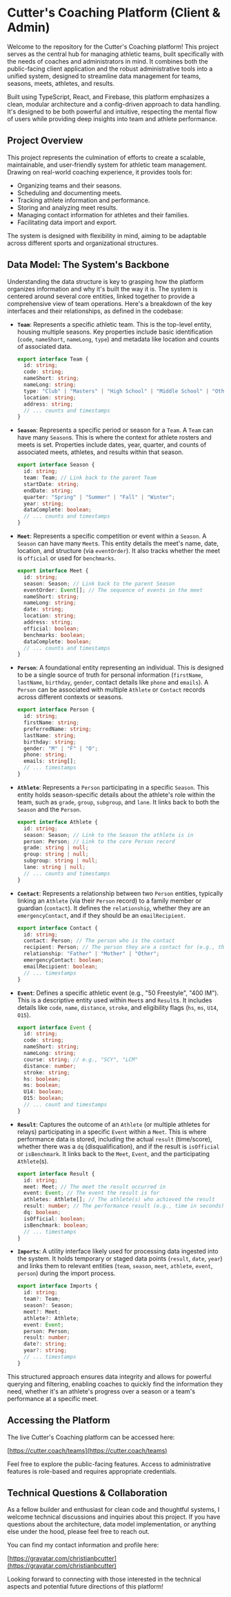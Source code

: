 # Cutter's Coaching Platform (Client & Admin)

Welcome to the repository for the Cutter's Coaching platform! This project serves as the central hub for managing athletic teams, built specifically with the needs of coaches and administrators in mind. It combines both the public-facing client application and the robust administrative tools into a unified system, designed to streamline data management for teams, seasons, meets, athletes, and results.

Built using TypeScript, React, and Firebase, this platform emphasizes a clean, modular architecture and a config-driven approach to data handling. It's designed to be both powerful and intuitive, respecting the mental flow of users while providing deep insights into team and athlete performance.

## Project Overview

This project represents the culmination of efforts to create a scalable, maintainable, and user-friendly system for athletic team management. Drawing on real-world coaching experience, it provides tools for:

- Organizing teams and their seasons.
- Scheduling and documenting meets.
- Tracking athlete information and performance.
- Storing and analyzing meet results.
- Managing contact information for athletes and their families.
- Facilitating data import and export.

The system is designed with flexibility in mind, aiming to be adaptable across different sports and organizational structures.

## Data Model: The System's Backbone

Understanding the data structure is key to grasping how the platform organizes information and why it's built the way it is. The system is centered around several core entities, linked together to provide a comprehensive view of team operations. Here's a breakdown of the key interfaces and their relationships, as defined in the codebase:

- **`Team`**: Represents a specific athletic team. This is the top-level entity, housing multiple seasons. Key properties include basic identification (`code`, `nameShort`, `nameLong`, `type`) and metadata like location and counts of associated data.
  ```typescript
  export interface Team {
    id: string;
    code: string;
    nameShort: string;
    nameLong: string;
    type: "Club" | "Masters" | "High School" | "Middle School" | "Other";
    location: string;
    address: string;
    // ... counts and timestamps
  }
  ```
- **`Season`**: Represents a specific period or season for a `Team`. A `Team` can have many `Season`s. This is where the context for athlete rosters and meets is set. Properties include dates, year, quarter, and counts of associated meets, athletes, and results within that season.
  ```typescript
  export interface Season {
    id: string;
    team: Team; // Link back to the parent Team
    startDate: string;
    endDate: string;
    quarter: "Spring" | "Summer" | "Fall" | "Winter";
    year: string;
    dataComplete: boolean;
    // ... counts and timestamps
  }
  ```
- **`Meet`**: Represents a specific competition or event within a `Season`. A `Season` can have many `Meet`s. This entity details the meet's name, date, location, and structure (via `eventOrder`). It also tracks whether the meet is `official` or used for `benchmarks`.
  ```typescript
  export interface Meet {
    id: string;
    season: Season; // Link back to the parent Season
    eventOrder: Event[]; // The sequence of events in the meet
    nameShort: string;
    nameLong: string;
    date: string;
    location: string;
    address: string;
    official: boolean;
    benchmarks: boolean;
    dataComplete: boolean;
    // ... counts and timestamps
  }
  ```
- **`Person`**: A foundational entity representing an individual. This is designed to be a single source of truth for personal information (`firstName`, `lastName`, `birthday`, `gender`, contact details like `phone` and `emails`). A `Person` can be associated with multiple `Athlete` or `Contact` records across different contexts or seasons.
  ```typescript
  export interface Person {
    id: string;
    firstName: string;
    preferredName: string;
    lastName: string;
    birthday: string;
    gender: "M" | "F" | "O";
    phone: string;
    emails: string[];
    // ... timestamps
  }
  ```
- **`Athlete`**: Represents a `Person` participating in a specific `Season`. This entity holds season-specific details about the athlete's role within the team, such as `grade`, `group`, `subgroup`, and `lane`. It links back to both the `Season` and the `Person`.
  ```typescript
  export interface Athlete {
    id: string;
    season: Season; // Link to the Season the athlete is in
    person: Person; // Link to the core Person record
    grade: string | null;
    group: string | null;
    subgroup: string | null;
    lane: string | null;
    // ... counts and timestamps
  }
  ```
- **`Contact`**: Represents a relationship between two `Person` entities, typically linking an `Athlete` (via their `Person` record) to a family member or guardian (`contact`). It defines the `relationship`, whether they are an `emergencyContact`, and if they should be an `emailRecipient`.
  ```typescript
  export interface Contact {
    id: string;
    contact: Person; // The person who is the contact
    recipient: Person; // The person they are a contact for (e.g., the athlete)
    relationship: "Father" | "Mother" | "Other";
    emergencyContact: boolean;
    emailRecipient: boolean;
    // ... timestamps
  }
  ```
- **`Event`**: Defines a specific athletic event (e.g., "50 Freestyle", "400 IM"). This is a descriptive entity used within `Meet`s and `Result`s. It includes details like `code`, `name`, `distance`, `stroke`, and eligibility flags (`hs`, `ms`, `U14`, `O15`).
  ```typescript
  export interface Event {
    id: string;
    code: string;
    nameShort: string;
    nameLong: string;
    course: string; // e.g., "SCY", "LCM"
    distance: number;
    stroke: string;
    hs: boolean;
    ms: boolean;
    U14: boolean;
    O15: boolean;
    // ... count and timestamps
  }
  ```
- **`Result`**: Captures the outcome of an `Athlete` (or multiple athletes for relays) participating in a specific `Event` within a `Meet`. This is where performance data is stored, including the actual `result` (time/score), whether there was a `dq` (disqualification), and if the result is `isOfficial` or `isBenchmark`. It links back to the `Meet`, `Event`, and the participating `Athlete`(s).
  ```typescript
  export interface Result {
    id: string;
    meet: Meet; // The meet the result occurred in
    event: Event; // The event the result is for
    athletes: Athlete[]; // The athlete(s) who achieved the result
    result: number; // The performance result (e.g., time in seconds)
    dq: boolean;
    isOfficial: boolean;
    isBenchmark: boolean;
    // ... timestamps
  }
  ```
- **`Imports`**: A utility interface likely used for processing data ingested into the system. It holds temporary or staged data points (`result`, `date`, `year`) and links them to relevant entities (`team`, `season`, `meet`, `athlete`, `event`, `person`) during the import process.
  ```typescript
  export interface Imports {
    id: string;
    team?: Team;
    season?: Season;
    meet?: Meet;
    athlete?: Athlete;
    event: Event;
    person: Person;
    result: number;
    date?: string;
    year?: string;
    // ... timestamps
  }
  ```

This structured approach ensures data integrity and allows for powerful querying and filtering, enabling coaches to quickly find the information they need, whether it's an athlete's progress over a season or a team's performance at a specific meet.

## Accessing the Platform

The live Cutter's Coaching platform can be accessed here:

[https://cutter.coach/teams](https://cutter.coach/teams)

Feel free to explore the public-facing features. Access to administrative features is role-based and requires appropriate credentials.

## Technical Questions & Collaboration

As a fellow builder and enthusiast for clean code and thoughtful systems, I welcome technical discussions and inquiries about this project. If you have questions about the architecture, data model implementation, or anything else under the hood, please feel free to reach out.

You can find my contact information and profile here:

[https://gravatar.com/christianbcutter](https://gravatar.com/christianbcutter)

Looking forward to connecting with those interested in the technical aspects and potential future directions of this platform!
